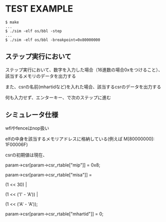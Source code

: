 # TEST EXAMPLE

    $ make
    ...
    $ ./sim -elf os/bbl -step
    ...
    $ ./sim -elf os/bbl -breakpoint=0x80000000

## ステップ実行において

ステップ実行において、数字を入力した場合（16進数の場合0xをつけること）、該当するメモリのデータを出力する

また、csrの名前(mhartidなど)を入れた場合、該当するcsrのデータを出力する

何も入力せず、エンターキー、で次のステップに進む

## シミュレータ仕様

wfiやfenceはnop扱い

elfの中身を該当するメモリアドレスに格納している(例えば M[80000000]: 1F00006F)

csrの初期値は現在、

param->csr[param->csr_rtable["mip"]] = 0x8;

param->csr[param->csr_rtable["misa"]] =

  (1 << 30) |

  (1 << ('I' - 'A')) |

  (1 << ('A' - 'A'));

param->csr[param->csr_rtable["mhartid"]] = 0;
